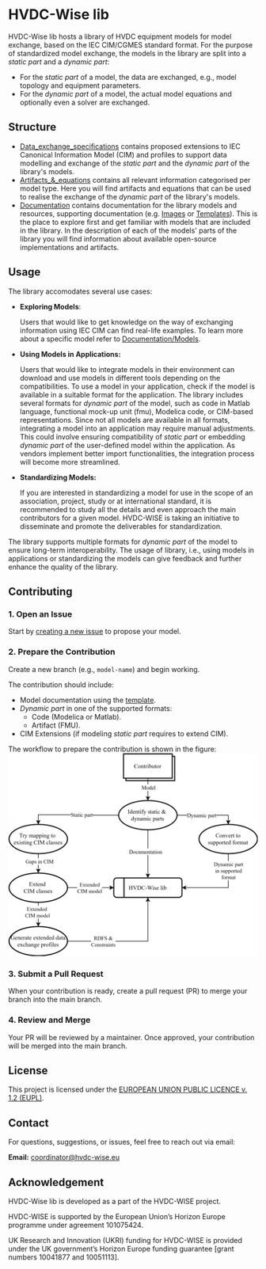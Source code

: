 # HVDC-Wise lib

HVDC-Wise lib hosts a library of HVDC equipment models for model exchange, based on the IEC CIM/CGMES standard format. For the purpose of standardized model exchange, the models in the library are split into a *static part* and a *dynamic part*: 
- For the *static part* of a model, the data are exchanged, e.g., model topology and equipment parameters. 
- For the *dynamic part* of a model, the actual model equations and optionally even a solver are exchanged.

## Structure

- [Data_exchange_specifications](Data_exchange_specifications/) contains proposed extensions to IEC Canonical Information Model (CIM) and profiles to support data modelling and exchange of the *static part* and the *dynamic part* of the library's models.
- [Artifacts_&_equations](Artifacts_&_equations/) contains all relevant information categorised per model type. Here you will find artifacts and equations that can be used to realise the exchange of the *dynamic part* of the library's models.
- [Documentation](Documentation) contains documentation for the library models and resources, supporting documentation (e.g. [Images](Documentation/Resources/Images/) or [Templates](Documentation/Resources/Templates/)). This is the place to explore first and get familiar with models that are included in the library. In the description of each of the models' parts of the library you will find information about available open-source implementations and artifacts.

## Usage  

The library accomodates several use cases:

- **Exploring Models**:

     Users that would like to get knowledge on the way of exchanging information using IEC CIM can find real-life examples. To learn more about a specific model refer to [Documentation/Models](Documentation/Models).

- **Using Models in Applications:**

    Users that would like to integrate models in their environment can download and use models in different tools depending on the compatibilities. To use a model in your application, check if the model is available in a suitable format for the application. The library includes several formats for *dynamic part* of the model, such as code in Matlab language, functional mock-up unit (fmu), Modelica code, or CIM-based representations. Since not all models are available in all formats, integrating a model into an application may require manual adjustments. This could involve ensuring compatibility of *static part* or embedding *dynamic part* of the user-defined model within the application. As vendors implement better import functionalities, the integration process will become more streamlined.

- **Standardizing Models:**

    If you are interested in standardizing a model for use in the scope of an association, project, study or at international standard, it is recommended to study all the details and even approach the main contributors for a given model. HVDC-WISE is taking an initiative to disseminate and promote the deliverables for standardization.

The library supports multiple formats for *dynamic part* of the model to ensure long-term interoperability. The usage of library, i.e., using models in applications or standardizing the models can give feedback and further enhance the quality of the library.

## Contributing

### 1. Open an Issue
Start by [creating a new issue](https://github.com/HVDC-WISE/HVDC-components-std-library/issues/new) to propose your model.


### 2. Prepare the Contribution
Create a new branch (e.g., `model-name`) and begin working. 

The contribution should include:

- Model documentation using the [template](Documentation/Resources/Templates/modelTemplate.md).
- *Dynamic part* in one of the supported formats: 
    -  Code (Modelica or Matlab).
    -  Artifact (FMU).
- CIM Extensions (if modeling *static part* requires to extend CIM).

The workflow to prepare the contribution is shown in the figure:
 ![Workflow to contribute model](Documentation/Resources/Images/workflow.svg "Workflow to contribute model")

### 3. Submit a Pull Request
When your contribution is ready, create a pull request (PR) to merge your branch into the main branch.

### 4. Review and Merge
Your PR will be reviewed by a maintainer. Once approved, your contribution will be merged into the main branch.


 ## License

This project is licensed under the [EUROPEAN UNION PUBLIC LICENCE v. 1.2 (EUPL)](LICENSE).

## Contact
For questions, suggestions, or issues, feel free to reach out via email:

**Email:** coordinator@hvdc-wise.eu

 ## Acknowledgement
HVDC-Wise lib is developed as a part of the HVDC-WISE project.

HVDC-WISE is supported by the European Union’s Horizon Europe programme under agreement 101075424.

UK Research and Innovation (UKRI) funding for HVDC-WISE is provided under the UK government’s Horizon Europe funding guarantee [grant numbers 10041877 and 10051113].
